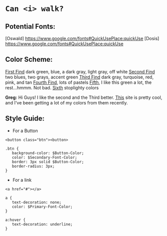 # `Can <i> walk?`

## Potential Fonts:

[Oswald] https://www.google.com/fonts#QuickUsePlace:quickUse
[Dosis] https://www.google.com/fonts#QuickUsePlace:quickUse

## Color Scheme:

[First Find](https://coolors.co/app/353535-3c6e71-ffffff-d9d9d9-284b63) dark green, blue, a dark gray, light gray, off white
[Second Find](https://coolors.co/app/43adf5-0072bc-2c2429-8fe276-616661) two blues, two grays, accent green
[Third Find](https://coolors.co/app/17bebb-2e282a-cd5334-edb88b-fad8d6) dark gray, turquoise, red, pink, and tan
[Fourth Find](https://coolors.co/app/fe938c-e6b89c-ead2ac-9cafb7-4281a4), lots of pastels
[Fifth](https://coolors.co/app/252f15-1f4a0c-db3a3e-4ea2be-57dddd), I like this green a lot, the rest...hmmm. Not bad.
[Sixth](https://coolors.co/app/e4572e-17bebb-ffc914-2e282a-76b041) stoplighty colors

**Greg:** Hi Guys! I like the second and the Third better. [This](https://coolors.co/) site is pretty cool, and I've been getting a lot of my colors from them recently.

## Style Guide:

- For a Button

```
<button class="btn"><button>
```

```
.btn {
   background-color: $Button-Color;
   color: $Secondary-Font-Color;
   border: 3px solid $Button-Color;
   border-radius: 3px;
}
```

- For a link

```
<a href="#"></a>
```

```
a {
   text-decoration: none;
   color: $Primary-Font-Color;
}

a:hover {
   text-decoration: underline;
}
```
